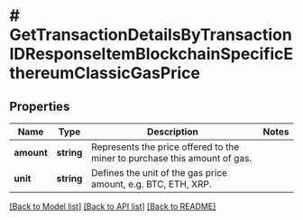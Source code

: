 # # GetTransactionDetailsByTransactionIDResponseItemBlockchainSpecificEthereumClassicGasPrice

## Properties

Name | Type | Description | Notes
------------ | ------------- | ------------- | -------------
**amount** | **string** | Represents the price offered to the miner to purchase this amount of gas. |
**unit** | **string** | Defines the unit of the gas price amount, e.g. BTC, ETH, XRP. |

[[Back to Model list]](../../README.md#models) [[Back to API list]](../../README.md#endpoints) [[Back to README]](../../README.md)
